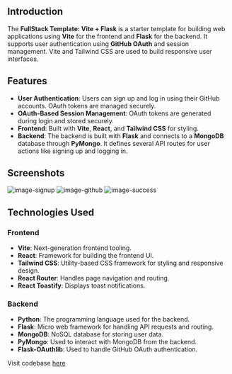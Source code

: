 ## Introduction

The **FullStack Template: Vite + Flask** is a starter template for building web applications using **Vite** for the frontend and **Flask** for the backend. It supports user authentication using **GitHub OAuth** and session management. Vite and Tailwind CSS are used to build responsive user interfaces.

## Features

- **User Authentication**: Users can sign up and log in using their GitHub accounts. OAuth tokens are managed securely.
- **OAuth-Based Session Management**: OAuth tokens are generated during login and stored securely.
- **Frontend**: Built with **Vite**, **React**, and **Tailwind CSS** for styling.
- **Backend**: The backend is built with **Flask** and connects to a **MongoDB** database through **PyMongo**. It defines several API routes for user actions like signing up and logging in.

## Screenshots

![image-signup](https://github.com/user-attachments/assets/f1b4d476-e022-4098-8bb4-e81f7c045122)
![image-github](https://github.com/user-attachments/assets/d797cbbb-c6c4-4189-bd37-99d45e149afe)
![image-success](https://github.com/user-attachments/assets/8248f80e-927d-4f5f-a7b1-32074a3bf78d)

## Technologies Used

### Frontend

- **Vite**: Next-generation frontend tooling.
- **React**: Framework for building the frontend UI.
- **Tailwind CSS**: Utility-based CSS framework for styling and responsive design.
- **React Router**: Handles page navigation and routing.
- **React Toastify**: Displays toast notifications.

### Backend

- **Python**: The programming language used for the backend.
- **Flask**: Micro web framework for handling API requests and routing.
- **MongoDB**: NoSQL database for storing user data.
- **PyMongo**: Used to interact with MongoDB from the backend.
- **Flask-OAuthlib**: Used to handle GitHub OAuth authentication.

Visit codebase [here](https://github.com/Abhishek-Mallick/Dylon/tree/main/template/FullStack/Vite(Frontend)+Flask(Backend))